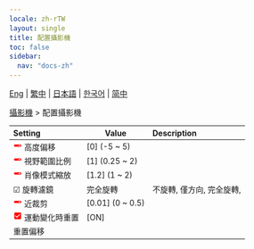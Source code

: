 ```yaml
---
locale: zh-rTW
layout: single
title: 配置攝影機
toc: false
sidebar:
  nav: "docs-zh"
---
```

[Eng](/dancexr/menu/2025.4/scene/config_camera) | [繁中](/tw/dancexr/menu/2025.4/scene/config_camera) | [日本語](/jp/dancexr/menu/2025.4/scene/config_camera) | [한국어](/kr/dancexr/menu/2025.4/scene/config_camera) | [简中](/zh/dancexr/menu/2025.4/scene/config_camera)

[攝影機](../menu#攝影機) > 配置攝影機



| Setting | Value | Description |
| :--- | --- | :--- |
|<nobr><img src="/images/icon/ic_slider.png" alt="slider icon"/> 高度偏移</nobr>| [0] (-5 ~ 5) | 
|<nobr><img src="/images/icon/ic_slider.png" alt="slider icon"/> 視野範圍比例</nobr>| [1] (0.25 ~ 2) | 
|<nobr><img src="/images/icon/ic_slider.png" alt="slider icon"/> 肖像模式縮放</nobr>| [1.2] (1 ~ 2) | 
|<nobr>☑ 旋轉濾鏡</nobr>| 完全旋轉 | 不旋轉, 僅方向, 完全旋轉, 
|<nobr><img src="/images/icon/ic_slider.png" alt="slider icon"/> 近裁剪</nobr>| [0.01] (0 ~ 0.5) | 
|<nobr><img src="/images/icon/ic_check_on.png" alt="check on icon"/> 運動變化時重置</nobr>| [ON] | 
|<nobr> 重置偏移</nobr>|| 
